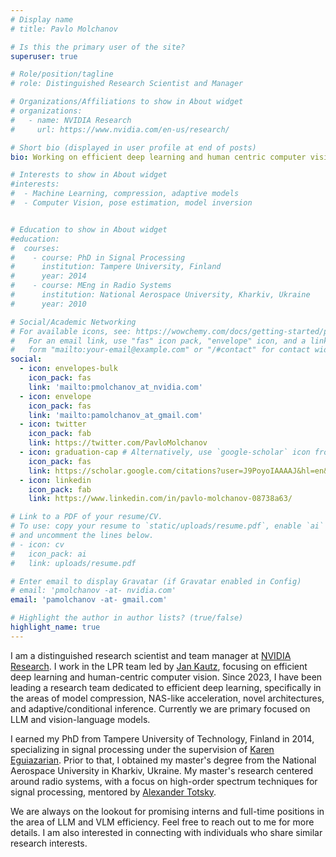 ```yaml
---
# Display name
# title: Pavlo Molchanov

# Is this the primary user of the site?
superuser: true

# Role/position/tagline
# role: Distinguished Research Scientist and Manager

# Organizations/Affiliations to show in About widget
# organizations:
#   - name: NVIDIA Research
#     url: https://www.nvidia.com/en-us/research/

# Short bio (displayed in user profile at end of posts)
bio: Working on efficient deep learning and human centric computer vision.

# Interests to show in About widget
#interests:
#  - Machine Learning, compression, adaptive models
#  - Computer Vision, pose estimation, model inversion


# Education to show in About widget
#education:
#  courses:
#    - course: PhD in Signal Processing
#      institution: Tampere University, Finland
#      year: 2014
#    - course: MEng in Radio Systems
#      institution: National Aerospace University, Kharkiv, Ukraine
#      year: 2010

# Social/Academic Networking
# For available icons, see: https://wowchemy.com/docs/getting-started/page-builder/#icons
#   For an email link, use "fas" icon pack, "envelope" icon, and a link in the
#   form "mailto:your-email@example.com" or "/#contact" for contact widget.
social:
  - icon: envelopes-bulk
    icon_pack: fas
    link: 'mailto:pmolchanov_at_nvidia.com'
  - icon: envelope
    icon_pack: fas
    link: 'mailto:pamolchanov_at_gmail.com'
  - icon: twitter
    icon_pack: fab
    link: https://twitter.com/PavloMolchanov
  - icon: graduation-cap # Alternatively, use `google-scholar` icon from `ai` icon pack
    icon_pack: fas
    link: https://scholar.google.com/citations?user=J9PoyoIAAAAJ&hl=en&oi=ao
  - icon: linkedin
    icon_pack: fab
    link: https://www.linkedin.com/in/pavlo-molchanov-08738a63/

# Link to a PDF of your resume/CV.
# To use: copy your resume to `static/uploads/resume.pdf`, enable `ai` icons in `params.toml`,
# and uncomment the lines below.
# - icon: cv
#   icon_pack: ai
#   link: uploads/resume.pdf

# Enter email to display Gravatar (if Gravatar enabled in Config)
# email: 'pmolchanov -at- nvidia.com'
email: 'pamolchanov -at- gmail.com'

# Highlight the author in author lists? (true/false)
highlight_name: true
---
```

<!-- I am a distinguished research scientist and team manager with [NVIDIA Research](https://www.nvidia.com/en-us/research/) since 2015. My research is focused on efficient deep learning and human-centric computer vision in LPR team lead by [Jan Kautz](https://jankautz.com). Since 2023, I am leading a research team on efficient deep learning with the focus on model compression, NAS like acceleration, novel architectures, and adaptive/conditional inference.
 <!-- In the area of human-centric vision I am working on face/body/hand landmarks and pose estimation, action/gesture recognition and designing novel human-computer interaction systems.  -->

<!-- I obtained PhD from Tampere University of Technology, Finland in the area of signal processing in 2014 supervised by [Karen Eguiazarian](https://www.tuni.fi/en/karen-eguiazarian). I received my master degree from National Aerospace University, Kharkiv, Ukraine in Radio Systems focusing on high-order spectrum techniques for signal processing and mentored by [Alexander Totsky](https://ieeexplore.ieee.org/author/37391220000). -->
<!-- # My dissertation was focused on designing automatic target recognition systems for radars and general radar signal processing. During PhD studies I was honored to receive EuRAD best paper award in 2011 and EuRAD young engineer award in 2013. -->

<!-- We always look for promising interns and full time positions, feel free to ping me for details. I am also interested in connecting with people who share similar research interests.  -->

I am a distinguished research scientist and team manager at [NVIDIA Research](https://www.nvidia.com/en-us/research/). I work in the LPR team led by [Jan Kautz](https://jankautz.com), focusing on efficient deep learning and human-centric computer vision. Since 2023, I have been leading a research team dedicated to efficient deep learning, specifically in the areas of model compression, NAS-like acceleration, novel architectures, and adaptive/conditional inference. Currently we are primary focused on LLM and vision-language models. 

I earned my PhD from Tampere University of Technology, Finland in 2014, specializing in signal processing under the supervision of [Karen Eguiazarian](https://www.tuni.fi/en/karen-eguiazarian). Prior to that, I obtained my master's degree from the National Aerospace University in Kharkiv, Ukraine. My master's research centered around radio systems, with a focus on high-order spectrum techniques for signal processing, mentored by [Alexander Totsky](https://ieeexplore.ieee.org/author/37391220000).

We are always on the lookout for promising interns and full-time positions in the area of LLM and VLM efficiency. Feel free to reach out to me for more details. I am also interested in connecting with individuals who share similar research interests.

[comment]: <> ({{< icon name="download" pack="fas" >}} Download my {{< staticref "uploads/demo_resume.pdf" "newtab" >}}resumé{{< /staticref >}}.)
